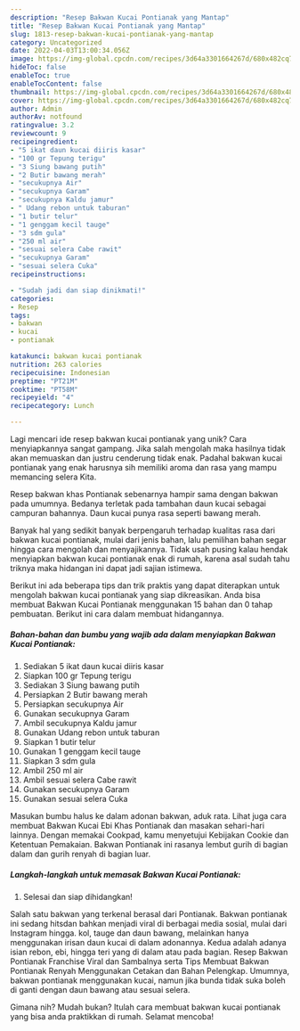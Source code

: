 ```yaml
---
description: "Resep Bakwan Kucai Pontianak yang Mantap"
title: "Resep Bakwan Kucai Pontianak yang Mantap"
slug: 1813-resep-bakwan-kucai-pontianak-yang-mantap
category: Uncategorized
date: 2022-04-03T13:00:34.056Z
image: https://img-global.cpcdn.com/recipes/3d64a3301664267d/680x482cq70/bakwan-kucai-pontianak-foto-resep-utama.jpg
hideToc: false
enableToc: true
enableTocContent: false
thumbnail: https://img-global.cpcdn.com/recipes/3d64a3301664267d/680x482cq70/bakwan-kucai-pontianak-foto-resep-utama.jpg
cover: https://img-global.cpcdn.com/recipes/3d64a3301664267d/680x482cq70/bakwan-kucai-pontianak-foto-resep-utama.jpg
author: Admin
authorAv: notfound
ratingvalue: 3.2
reviewcount: 9
recipeingredient:
- "5 ikat daun kucai diiris kasar"
- "100 gr Tepung terigu"
- "3 Siung bawang putih"
- "2 Butir bawang merah"
- "secukupnya Air"
- "secukupnya Garam"
- "secukupnya Kaldu jamur"
- " Udang rebon untuk taburan"
- "1 butir telur"
- "1 genggam kecil tauge"
- "3 sdm gula"
- "250 ml air"
- "sesuai selera Cabe rawit"
- "secukupnya Garam"
- "sesuai selera Cuka"
recipeinstructions:

- "Sudah jadi dan siap dinikmati!"
categories:
- Resep
tags:
- bakwan
- kucai
- pontianak

katakunci: bakwan kucai pontianak 
nutrition: 263 calories
recipecuisine: Indonesian
preptime: "PT21M"
cooktime: "PT58M"
recipeyield: "4"
recipecategory: Lunch

---
```





Lagi mencari ide resep bakwan kucai pontianak yang unik? Cara menyiapkannya sangat gampang. Jika salah mengolah maka hasilnya tidak akan memuaskan dan justru cenderung tidak enak. Padahal bakwan kucai pontianak yang enak harusnya sih memiliki aroma dan rasa yang mampu memancing selera Kita.





Resep bakwan khas Pontianak sebenarnya hampir sama dengan bakwan pada umumnya. Bedanya terletak pada tambahan daun kucai sebagai campuran bahannya. Daun kucai punya rasa seperti bawang merah.

Banyak hal yang sedikit banyak berpengaruh terhadap kualitas rasa dari bakwan kucai pontianak, mulai dari jenis bahan, lalu pemilihan bahan segar hingga cara mengolah dan menyajikannya. Tidak usah pusing kalau hendak menyiapkan bakwan kucai pontianak enak di rumah, karena asal sudah tahu triknya maka hidangan ini dapat jadi sajian istimewa.






Berikut ini ada beberapa tips dan trik praktis yang dapat diterapkan untuk mengolah bakwan kucai pontianak yang siap dikreasikan. Anda bisa membuat Bakwan Kucai Pontianak menggunakan 15 bahan dan 0 tahap pembuatan. Berikut ini cara dalam membuat hidangannya.

<!--inarticleads1-->

##### Bahan-bahan dan bumbu yang wajib ada dalam menyiapkan Bakwan Kucai Pontianak:

1. Sediakan 5 ikat daun kucai diiris kasar
1. Siapkan 100 gr Tepung terigu
1. Sediakan 3 Siung bawang putih
1. Persiapkan 2 Butir bawang merah
1. Persiapkan secukupnya Air
1. Gunakan secukupnya Garam
1. Ambil secukupnya Kaldu jamur
1. Gunakan  Udang rebon untuk taburan
1. Siapkan 1 butir telur
1. Gunakan 1 genggam kecil tauge
1. Siapkan 3 sdm gula
1. Ambil 250 ml air
1. Ambil sesuai selera Cabe rawit
1. Gunakan secukupnya Garam
1. Gunakan sesuai selera Cuka


Masukan bumbu halus ke dalam adonan bakwan, aduk rata. Lihat juga cara membuat Bakwan Kucai Ebi Khas Pontianak dan masakan sehari-hari lainnya. Dengan memakai Cookpad, kamu menyetujui Kebijakan Cookie dan Ketentuan Pemakaian. Bakwan Pontianak ini rasanya lembut gurih di bagian dalam dan gurih renyah di bagian luar. 

<!--inarticleads2-->

##### Langkah-langkah untuk memasak Bakwan Kucai Pontianak:


1. Selesai dan siap dihidangkan!

Salah satu bakwan yang terkenal berasal dari Pontianak. Bakwan pontianak ini sedang hitsdan bahkan menjadi viral di berbagai media sosial, mulai dari Instagram hingga. kol, tauge dan daun bawang, melainkan hanya menggunakan irisan daun kucai di dalam adonannya. Kedua adalah adanya isian rebon, ebi, hingga teri yang di dalam atau pada bagian. Resep Bakwan Pontianak Franchise Viral dan Sambalnya serta Tips Membuat Bakwan Pontianak Renyah Menggunakan Cetakan dan Bahan Pelengkap. Umumnya, bakwan pontianak menggunakan kucai, namun jika bunda tidak suka boleh di ganti dengan daun bawang atau sesuai selera. 

Gimana nih? Mudah bukan? Itulah cara membuat bakwan kucai pontianak yang bisa anda praktikkan di rumah. Selamat mencoba!
